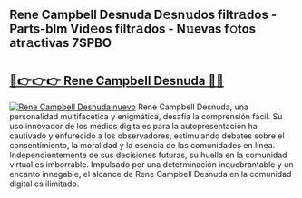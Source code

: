 ## Rene Campbell Desnuda D𝚎sn𝚞dos filtr𝚊dos - Parts-bIm Vid𝚎os filtr𝚊dos - N𝚞evas f𝚘tos atr𝚊ctivas 7SPBO

# <h2><a href="http://mb3gib0.tromn.icu/?c=Rene+Campbell+Desnuda">🔗👉👉👉 Rene Campbell Desnuda 🔗🔗</a></h2>

[![Rene Campbell Desnuda nuevo](https://i.imgur.com/pEAQMta.gif)](http://mb3gib0.tromn.icu/?c=Rene+Campbell+Desnuda)
Rene Campbell Desnuda, una personalidad multifacética y enigmática, desafía la comprensión fácil. Su uso innovador de los medios digitales para la autopresentación ha cautivado y enfurecido a los observadores, estimulando debates sobre el consentimiento, la moralidad y la esencia de las comunidades en línea. Independientemente de sus decisiones futuras, su huella en la comunidad virtual es imborrable. Impulsado por una determinación inquebrantable y un encanto innegable, el alcance de Rene Campbell Desnuda en la comunidad digital es ilimitado.
